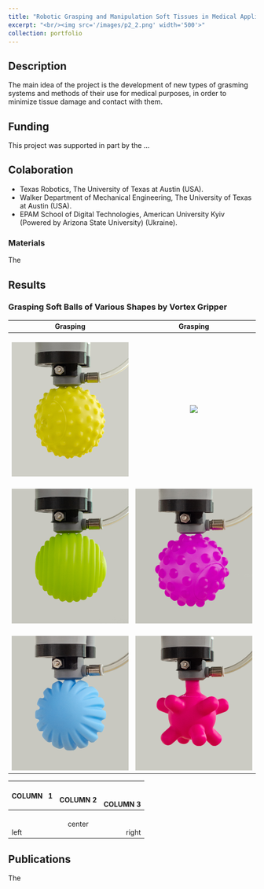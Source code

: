 ```yaml
---
title: "Robotic Grasping and Manipulation Soft Tissues in Medical Applications"
excerpt: "<br/><img src='/images/p2_2.png' width='500'>"
collection: portfolio
---
```

## Description
The main idea of the project is the development of new types of grasming systems and methods of their use for medical purposes, in order to minimize tissue damage and contact with them.

## Funding
This project was supported in part by the ...

## Colaboration
* Texas Robotics, The University of Texas at Austin (USA).
* Walker Department of Mechanical Engineering, The University of Texas at Austin (USA).
* EPAM School of Digital Technologies, American University Kyiv (Powered by Arizona State University) (Ukraine).

### Materials

The


## Results


### Grasping Soft Balls of Various Shapes by Vortex Gripper

<center>

| Grasping | <center> Grasping </center>|
| :---: | :---: |
| <center><br/><img src='/images/vortex/1_1.jpg' width='240'></center>  | <br/><img src='/images/vortex/2.jpg' width='240'>    |
| <br/><img src='/images/vortex/3_1.jpg' width='240'>  | <br/><img src='/images/vortex/4_2.jpg' width='240'>  |
| <br/><img src='/images/vortex/5_2.jpg' width='240'>  | <br/><img src='/images/vortex/6_1.jpg' width='240'>  |

</center>

<div align="center">

COLUMN&nbsp;&nbsp;&nbsp;1 | </br>COLUMN 2 | </br></br>COLUMN 3
:--- | :---: | ---:
</br></br>left | center | </br></br>right
</div>

## Publications

The